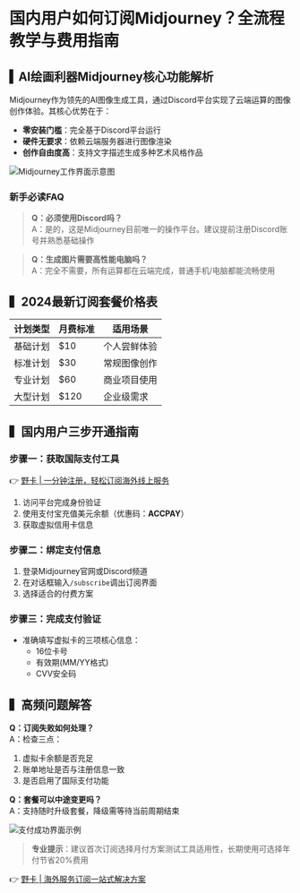 # 国内用户如何订阅Midjourney？全流程教学与费用指南

## ▍AI绘画利器Midjourney核心功能解析
Midjourney作为领先的AI图像生成工具，通过Discord平台实现了云端运算的图像创作体验。其核心优势在于：

- **零安装门槛**：完全基于Discord平台运行
- **硬件无要求**：依赖云端服务器进行图像渲染
- **创作自由度高**：支持文字描述生成多种艺术风格作品

![Midjourney工作界面示意图](https://bbtdd.com/wp-content/uploads/img/3299920741500509.webp)

### 新手必读FAQ
> **Q：必须使用Discord吗？**  
> A：是的，这是Midjourney目前唯一的操作平台。建议提前注册Discord账号并熟悉基础操作

> **Q：生成图片需要高性能电脑吗？**  
> A：完全不需要，所有运算都在云端完成，普通手机/电脑都能流畅使用

## ▍2024最新订阅套餐价格表
| 计划类型 | 月费标准 | 适用场景 |
|---------|---------|---------|
| 基础计划 | $10     | 个人尝鲜体验 |
| 标准计划 | $30     | 常规图像创作 |
| 专业计划 | $60     | 商业项目使用 |
| 大型计划 | $120    | 企业级需求 |

## ▍国内用户三步开通指南
### 步骤一：获取国际支付工具
👉 [野卡 | 一分钟注册，轻松订阅海外线上服务](https://bbtdd.com/yeka)
1. 访问平台完成身份验证
2. 使用支付宝充值美元余额（优惠码：**ACCPAY**）
3. 获取虚拟信用卡信息

### 步骤二：绑定支付信息
1. 登录Midjourney官网或Discord频道
2. 在对话框输入`/subscribe`调出订阅界面
3. 选择适合的付费方案

### 步骤三：完成支付验证
- 准确填写虚拟卡的三项核心信息：
  - 16位卡号
  - 有效期(MM/YY格式)
  - CVV安全码

## ▍高频问题解答
**Q：订阅失败如何处理？**  
A：检查三点：
1. 虚拟卡余额是否充足
2. 账单地址是否与注册信息一致
3. 是否启用了国际支付功能

**Q：套餐可以中途变更吗？**  
A：支持随时升级套餐，降级需等待当前周期结束

![支付成功界面示例](https://bbtdd.com/wp-content/uploads/img/91101167202320.webp)

> **专业提示**：建议首次订阅选择月付方案测试工具适用性，长期使用可选择年付节省20%费用

👉 [野卡 | 海外服务订阅一站式解决方案](https://bbtdd.com/yeka)